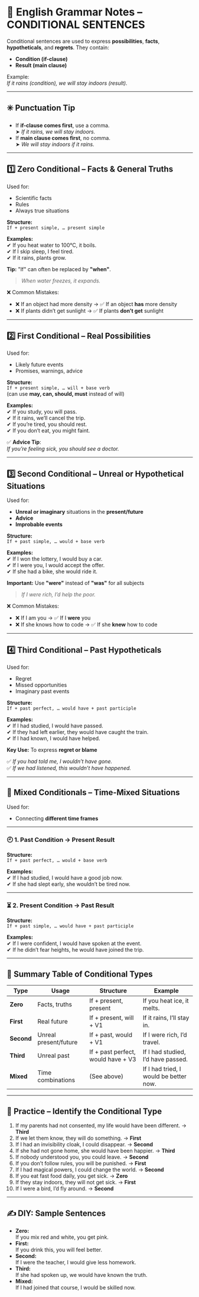 # 🧠 **English Grammar Notes – CONDITIONAL SENTENCES**

Conditional sentences are used to express **possibilities**, **facts**, **hypotheticals**, and **regrets**. They contain:

- **Condition (if-clause)**
- **Result (main clause)**

Example:  
_If it rains (condition), we will stay indoors (result)._

---

## ✳️ **Punctuation Tip**

- If **if-clause comes first**, use a comma.  
    ➤ _If it rains, we will stay indoors._
- If **main clause comes first**, no comma.  
    ➤ _We will stay indoors if it rains._

---

## 1️⃣ **Zero Conditional – Facts & General Truths**

Used for:

- Scientific facts
- Rules
- Always true situations

**Structure:**  
`If + present simple, … present simple`

**Examples:**  
✔ If you heat water to 100°C, it boils.  
✔ If I skip sleep, I feel tired.  
✔ If it rains, plants grow.

**Tip:** "If" can often be replaced by **"when"**.

> _When water freezes, it expands._

❌ Common Mistakes:

- ❌ If an object had more density → ✅ If an object **has** more density
- ❌ If plants didn’t get sunlight → ✅ If plants **don’t get** sunlight

---

## 2️⃣ **First Conditional – Real Possibilities**

Used for:

- Likely future events
- Promises, warnings, advice

**Structure:**  
`If + present simple, … will + base verb`  
(can use **may, can, should, must** instead of will)

**Examples:**  
✔ If you study, you will pass.  
✔ If it rains, we’ll cancel the trip.  
✔ If you’re tired, you should rest.  
✔ If you don’t eat, you might faint.

✅ **Advice Tip**:  
_If you’re feeling sick, you should see a doctor._

---

## 3️⃣ **Second Conditional – Unreal or Hypothetical Situations**

Used for:

- **Unreal or imaginary** situations in the **present/future**
- **Advice**
- **Improbable events**

**Structure:**  
`If + past simple, … would + base verb`

**Examples:**  
✔ If I won the lottery, I would buy a car.  
✔ If I were you, I would accept the offer.  
✔ If she had a bike, she would ride it.

**Important:** Use **"were"** instead of **"was"** for all subjects

> _If I were rich, I’d help the poor._

❌ Common Mistakes:

- ❌ If I am you → ✅ If I **were** you
- ❌ If she knows how to code → ✅ If she **knew** how to code

---

## 4️⃣ **Third Conditional – Past Hypotheticals**

Used for:

- Regret
- Missed opportunities
- Imaginary past events

**Structure:**  
`If + past perfect, … would have + past participle`

**Examples:**  
✔ If I had studied, I would have passed.  
✔ If they had left earlier, they would have caught the train.  
✔ If I had known, I would have helped.

**Key Use:** To express **regret or blame**

✅ _If you had told me, I wouldn’t have gone._  
✅ _If we had listened, this wouldn’t have happened._

---

## 🔄 **Mixed Conditionals – Time-Mixed Situations**

Used for:

- Connecting **different time frames**

---

### 🕘 1. Past Condition → Present Result

**Structure:**  
`If + past perfect, … would + base verb`

**Examples:**  
✔ If I had studied, I would have a good job now.  
✔ If she had slept early, she wouldn’t be tired now.

---

### ⏳ 2. Present Condition → Past Result

**Structure:**  
`If + past simple, … would have + past participle`

**Examples:**  
✔ If I were confident, I would have spoken at the event.  
✔ If he didn’t fear heights, he would have joined the trip.

---

## 🧪 **Summary Table of Conditional Types**

|Type|Usage|Structure|Example|
|---|---|---|---|
|**Zero**|Facts, truths|If + present, present|If you heat ice, it melts.|
|**First**|Real future|If + present, will + V1|If it rains, I’ll stay in.|
|**Second**|Unreal present/future|If + past, would + V1|If I were rich, I’d travel.|
|**Third**|Unreal past|If + past perfect, would have + V3|If I had studied, I’d have passed.|
|**Mixed**|Time combinations|(See above)|If I had tried, I would be better now.|

---

## 🧠 **Practice – Identify the Conditional Type**

1. If my parents had not consented, my life would have been different. → **Third**
2. If we let them know, they will do something. → **First**
3. If I had an invisibility cloak, I could disappear. → **Second**
4. If she had not gone home, she would have been happier. → **Third**
5. If nobody understood you, you could leave. → **Second**
6. If you don’t follow rules, you will be punished. → **First**
7. If I had magical powers, I could change the world. → **Second**
8. If you eat fast food daily, you get sick. → **Zero**
9. If they stay indoors, they will not get sick. → **First**
10. If I were a bird, I’d fly around. → **Second**

---

## ✍️ **DIY: Sample Sentences**

- **Zero:**  
    If you mix red and white, you get pink.
- **First:**  
    If you drink this, you will feel better.
- **Second:**  
    If I were the teacher, I would give less homework.
- **Third:**  
    If she had spoken up, we would have known the truth.
- **Mixed:**  
    If I had joined that course, I would be skilled now.
